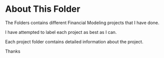 # About This Folder
The Folders contains different Financial Modeling projects that I have done.

I have attempted to label each project as best as I can.

Each project folder comtains detailed information about the project.

Thanks